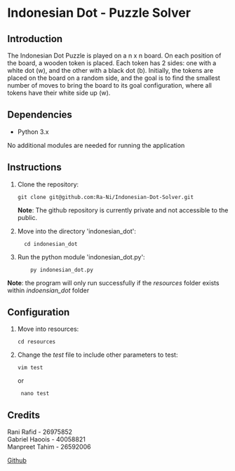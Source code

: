 # Indonesian Dot - Puzzle Solver

## Introduction

The Indonesian Dot Puzzle is played on a n x n board. On each position of the board, a wooden token is placed.
Each token has 2 sides: one with a white dot (w), and the other with a black dot (b). Initially, the tokens are
placed on the board on a random side, and the goal is to find the smallest number of moves to bring the board
to its goal configuration, where all tokens have their white side up (w).

## Dependencies

- Python 3.x

No additional modules are needed for running the application

## Instructions

1. Clone the repository:
    ```shell script
    git clone git@github.com:Ra-Ni/Indonesian-Dot-Solver.git
    ```
   **Note**: The github repository is currently private and not accessible to the public.
   
2. Move into the directory 'indonesian_dot':
    
   ```shell script
     cd indonesian_dot
    ```

3. Run the python module 'indonesian_dot.py':
    ```shell script
        py indonesian_dot.py
    ```

**Note**: the program will only run successfully if the *resources* folder exists within *indoensian_dot* folder

## Configuration

1. Move into resources:
    ```shell script
    cd resources
    ```
2. Change the *test* file to include other parameters to test:
    ```shell script
    vim test
    ```
   or
   ```shell script
    nano test
    ```
## Credits

Rani Rafid - 26975852\
Gabriel Haoois - 40058821\
Manpreet Tahim - 26592006

[Github](https://github.com/Ra-Ni/Indonesian-Dot-Solver)